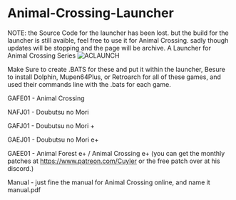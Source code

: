 # Animal-Crossing-Launcher
NOTE: the Source Code for the launcher has been lost. but the build for the launcher is still avaible, feel free to use it for Animal Crossing. sadly though updates will be stopping and the page will be archive. 
A Launcher for Animal Crossing Series 
![ACLAUNCH](https://i.ibb.co/d78yzJx/amea.png)

Make Sure to create .BATS for these and put it within the launcher, Besure to install Dolphin, Mupen64Plus, or Retroarch for all of these games, and used their commands line with the .bats for each game.

GAFE01 - Animal Crossing

NAFJ01 - Doubutsu no Mori

GAFJ01 - Doubutsu no Mori +

GAEJ01 - Doubutsu no Mori e+

GAEE01 - Animal Forest e+ / Animal Crossing e+ (you can get the monthly patches at https://www.patreon.com/Cuyler or the free patch over at his discord.)

Manual - just fine the manual for Animal Crossing online, and name it manual.pdf


